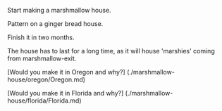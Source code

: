 Start making a marshmallow house.

Pattern on a ginger bread house.

Finish it in two months.

The house has to last for a long time, as it will house 'marshies' coming from marshmallow-exit.

[Would you make it in Oregon and why?] (./marshmallow-house/oregon/Oregon.md)

[Would you make it in Florida and why?] (./marshmallow-house/florida/Florida.md)
